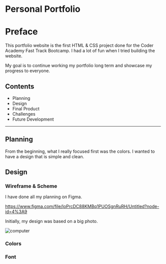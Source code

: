 # Personal Portfolio
# Preface
This portfolio website is the first HTML & CSS project done for the Coder Academy Fast Track Bootcamp. I had a lot of fun when I tried building the website.

My goal is to continue working my portfolio long term and showcase my progress to everyone.

## Contents
- Planning
- Design
- Final Product
- Challenges
- Future Development

---

## Planning
From the beginning, what I really focused first was the colors. I wanted to have a design that is simple and clean.

## Design
### Wireframe & Scheme
I have done all my planning on Figma.

https://www.figma.com/file/IoPrcDC88KMBq1PUOSgnRuRH/Untitled?node-id=4%3A9

Initially, my design was based on a big photo.

![computer](img/computer2.png)

### Colors

### Font